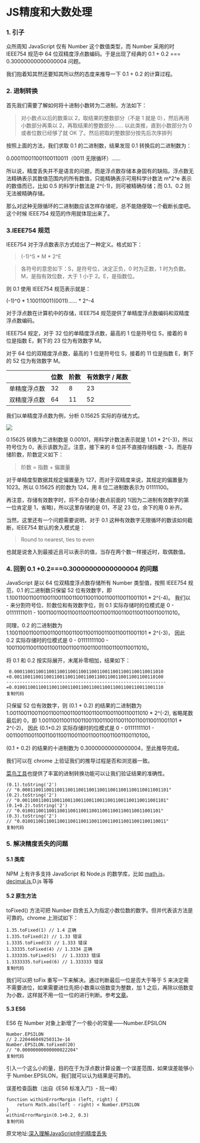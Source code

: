 # JS精度和大数处理

### 1\. 引子

众所周知 JavaScript 仅有 Number 这个数值类型，而 Number 采用的时 IEEE754 规范中 64 位双精度浮点数编码。于是出现了经典的 0.1 + 0.2 === 0.30000000000000004 问题。

我们抱着知其然还要知其所以然的态度来推导一下 0.1 + 0.2 的计算过程。

### 2\. 进制转换

首先我们需要了解如何将十进制小数转为二进制，方法如下：

> 对小数点以后的数乘以 2，取结果的整数部分（不是 1 就是 0），然后再用小数部分再乘以 2，再取结果的整数部分…… 以此类推，直到小数部分为 0 或者位数已经够了就 OK 了。然后把取的整数部分按先后次序排列

按照上面的方法，我们求取 0.1 的二进制数，结果发现 0.1 转换后的二进制数为：

0.000110011001100110011（0011 无限循环）……

所以说，精度丢失并不是语言的问题，而是浮点数存储本身固有的缺陷。浮点数无法精确表示其数值范围内的所有数值，只能精确表示可用科学计数法 m*2^e 表示的数值而已，比如 0.5 的科学计数法是 2^(-1)，则可被精确存储；而 0.1、0.2 则无法被精确存储。

那么对这种无限循环的二进制数应该怎样存储呢，总不能随便取一个截断长度吧。这个时候 IEEE754 规范的作用就体现出来了。

### 3.IEEE754 规范

IEEE754 对于浮点数表示方式给出了一种定义。格式如下：

> (-1)^S * M * 2^E

> 各符号的意思如下：S，是符号位，决定正负，0 时为正数，1 时为负数。M，是指有效位数，大于 1 小于 2。E，是指数位。

则 0.1 使用 IEEE754 规范表示就是：

(-1)^0 * 1.100110011(0011)…… * 2^-4

对于浮点数在计算机中的存储，IEEE754 规范提供了单精度浮点数编码和双精度浮点数编码。

IEEE754 规定，对于 32 位的单精度浮点数，最高的 1 位是符号位 S，接着的 8 位是指数 E，剩下的 23 位为有效数字 M。

对于 64 位的双精度浮点数，最高的 1 位是符号位 S，接着的 11 位是指数 E，剩下的 52 位为有效数字 M。

|  | 位数 | 阶数 | 有效数字 / 尾数 |
| --- | --- | --- | --- |
| 单精度浮点数 | 32 | 8 | 23 |
| 双精度浮点数 | 64 | 11 | 52 |

我们以单精度浮点数为例，分析 0.15625 实际的存储方式。

![](https://user-gold-cdn.xitu.io/2018/6/13/163f81b9607ca240?imageView2/0/w/1280/h/960/format/webp/ignore-error/1)

0.15625 转换为二进制数是 0.00101，用科学计数法表示就是 1.01 * 2^(-3)，所以符号位为 0，表示该数为正。注意，接下来的 8 位并不直接存储指数 - 3，而是存储阶数，阶数定义如下：

> 阶数 = 指数 + 偏置量

对于单精度型数据其规定偏置量为 127，而对于双精度来说，其规定的偏置量为 1023。所以 0.15625 的阶数为 124，用 8 位二进制数表示为 01111100。

再注意，存储有效数字时，将不会存储小数点前面的 1(因为二进制有效数字的第一位肯定是 1，省略)，所以这里存储的是 01，不足 23 位，余下的用 0 补齐。

当然，这里还有一个问题需要说明，对于 0.1 这种有效数字无限循环的数该如何截断，IEEE754 默认的舍入模式是：

> Round to nearest, ties to even

也就是说舍入到最接近且可以表示的值，当存在两个数一样接近时，取偶数值。

### 4\. 回到 0.1 +0.2===0.30000000000000004 的问题

JavaScript 是以 64 位双精度浮点数存储所有 Number 类型值，按照 IEEE754 规范，0.1 的二进制数只保留 52 位有效数字，即 1.100110011001100110011001100110011001100110011001101 * 2^(-4)。 我们以 - 来分割符号位、阶数位和有效数字位，则 0.1 实际存储时的位模式是 0 - 01111111011 - 1001100110011001100110011001100110011001100110011010。

同理，0.2 的二进制数为 1.100110011001100110011001100110011001100110011001101 * 2^(-3)， 因此 0.2 实际存储时的位模式是 0 - 01111111100 - 1001100110011001100110011001100110011001100110011010。

将 0.1 和 0.2 按实际展开，末尾补零相加，结果如下：

```
 0.00011001100110011001100110011001100110011001100110011010
+0.00110011001100110011001100110011001100110011001100110100
------------------------------------------------------------
=0.01001100110011001100110011001100110011001100110011001110
复制代码
```

只保留 52 位有效数字，则 (0.1 + 0.2) 的结果的二进制数为 1.001100110011001100110011001100110011001100110011010 * 2^(-2), 省略尾数最后的 0，即 1.00110011001100110011001100110011001100110011001101 * 2^(-2)， 因此 (0.1+0.2) 实际存储时的位模式是 0 - 01111111101 - 0011001100110011001100110011001100110011001100110100。

(0.1 + 0.2) 的结果的十进制数为 0.30000000000000004，至此推导完成。

我们可以在 chrome 上验证我们的推导过程是否和浏览器一致。

[菜鸟工具](https://link.juejin.im?target=https%3A%2F%2Fc.runoob.com%2Ffront-end%2F58)也提供了丰富的进制转换功能可以让我们验证结果的准确性。

```
(0.1).toString('2')
// "0.0001100110011001100110011001100110011001100110011001101"
(0.2).toString('2')
// "0.001100110011001100110011001100110011001100110011001101"
(0.1+0.2).toString('2')
// "0.0100110011001100110011001100110011001100110011001101"
(0.3).toString('2')
// "0.010011001100110011001100110011001100110011001100110011"
复制代码
```

### 5\. 解决精度丢失的问题

#### 5.1 类库

NPM 上有许多支持 JavaScript 和 Node.js 的数学库，比如 [math.js](https://github.com/josdejong/mathjs/)，[decimal.js](https://github.com/MikeMcl/decimal.js/),D.js 等等

#### 5.2 原生方法

toFixed() 方法可把 Number 四舍五入为指定小数位数的数字。但并代表该方法是可靠的。chrome 上测试如下：

```
1.35.toFixed(1) // 1.4 正确
1.335.toFixed(2) // 1.33 错误
1.3335.toFixed(3) // 1.333 错误
1.33335.toFixed(4) // 1.3334 正确
1.333335.toFixed(5)  // 1.33333 错误
1.3333335.toFixed(6) // 1.333333 错误
复制代码
```

我们可以把 toFix 重写一下来解决。通过判断最后一位是否大于等于 5 来决定需不需要进位，如果需要进位先把小数乘以倍数变为整数，加 1 之后，再除以倍数变为小数，这样就不用一位一位的进行判断。参考[文章](https://link.juejin.im?target=http%3A%2F%2Fcaibaojian.com%2Fjs-tofixed.html)。

#### 5.3 ES6

ES6 在 Number 对象上新增了一个极小的常量——Number.EPSILON

```
Number.EPSILON
// 2.220446049250313e-16
Number.EPSILON.toFixed(20)
// "0.00000000000000022204"
复制代码
```

引入一个这么小的量，目的在于为浮点数计算设置一个误差范围，如果误差能够小于 Number.EPSILON，我们就可以认为结果是可靠的。

误差检查函数（出自《ES6 标准入门》- 阮一峰）

```
function withinErrorMargin (left, right) {
    return Math.abs(left - right) < Number.EPSILON
}
withinErrorMargin(0.1+0.2, 0.3)
复制代码
```


原文地址:[深入理解JavaScript中的精度丢失](https://juejin.im/post/5b20cbb051882513ac20354f)